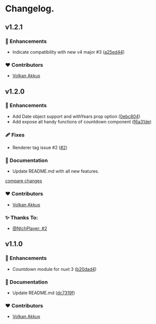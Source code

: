 # Changelog.

## v1.2.1


### 🚀 Enhancements

- Indicate compatibility with new v4 major #3 ([a25ed44](https://github.com/volkanakkus/nuxt-countdown/commit/a25ed44))


### ❤️ Contributors

- [Volkan Akkuş](https://github.com/volkanakkus)

## v1.2.0


### 🚀 Enhancements

- Add Date object support and withYears prop option ([0ebc804](https://github.com/volkanakkus/nuxt-countdown/commit/0ebc804))
- Add expose all handy functions of countdown component ([f6a31de](https://github.com/volkanakkus/nuxt-countdown/commit/f6a31de))

### 🩹 Fixes

- Renderer tag issue #2 ([#2](https://github.com/volkanakkus/nuxt-countdown/issues/2))

### 📖 Documentation

- Update README.md with all new features. 

[compare changes](https://github.com/volkanakkus/nuxt-countdown/compare/v1.1.1...v1.2.0)

### ❤️ Contributors

- [Volkan Akkuş](https://github.com/volkanakkus)

### ✨ Thanks To:

- [@NtchPlayer: #2](https://github.com/volkanakkus/nuxt-countdown/issues/2) 

## v1.1.0


### 🚀 Enhancements

- Countdown module for nuxt 3 ([b20dad4](https://github.com/volkanakkus/nuxt-countdown/commit/b20dad4))

### 📖 Documentation

- Update README.md ([dc7319f](https://github.com/volkanakkus/nuxt-countdown/commit/dc7319f))

### ❤️ Contributors

- [Volkan Akkuş](https://github.com/volkanakkus) 

